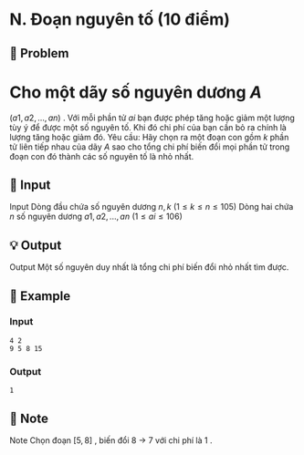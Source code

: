 # N. Đoạn nguyên tố (10 điểm)

## 📖 Problem

Cho một dãy số nguyên dương
$A$
=
$(a1,a2, ...,an)$
. Với mỗi phần tử
$ai$
bạn được phép tăng hoặc giảm một lượng tùy ý để được một số nguyên tố. Khi đó chi phí của bạn cần bỏ ra chính là lượng tăng hoặc giảm đó.
Yêu cầu: Hãy chọn ra một đoạn con gồm
$k$
phần tử liên tiếp nhau của dãy
$A$
sao cho tổng chi phí biến đổi mọi phần tử trong đoạn con đó thành các số nguyên tố là nhỏ nhất.


## 🧩 Input

Input
Dòng đầu chứa số nguyên dương
$n,k$
$(1 ≤k≤n≤ 105)$
Dòng hai chứa
$n$
số nguyên dương
$a1,a2, ...,an$
$(1 ≤ai≤ 106)$


## 💡 Output

Output
Một số nguyên duy nhất là tổng chi phí biến đổi nhỏ nhất tìm được.


## 🧠 Example

### Input

```text
4 2
9 5 8 15
```

### Output

```text
1
```



## 📝 Note

Note
Chọn đoạn
$[5, 8]$
, biến đổi
$8$
->
$7$
với chi phí là
$1$
.

